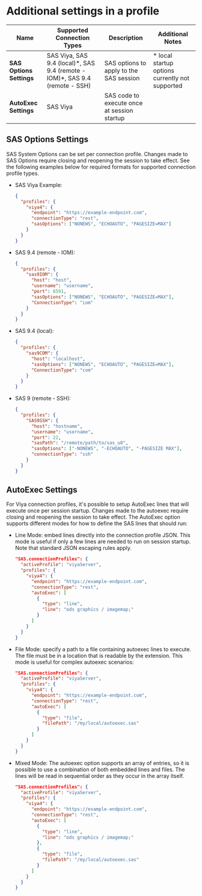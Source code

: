 # Additional settings in a profile

| Name                     | Supported Connection Types                                                    | Description                                 | Additional Notes                                 |
| ------------------------ | ----------------------------------------------------------------------------- | ------------------------------------------- | ------------------------------------------------ |
| **SAS Options Settings** | SAS Viya, SAS 9.4 (local)\*, SAS 9.4 (remote - IOM)\*, SAS 9.4 (remote - SSH) | SAS options to apply to the SAS session     | \* local startup options currently not supported |
| **AutoExec Settings**    | SAS Viya                                                                      | SAS code to execute once at session startup |                                                  |

## SAS Options Settings

SAS System Options can be set per connection profile. Changes made to SAS Options require closing and reopening the session to take effect. See the following examples below for required formats for supported connection profile types.

- SAS Viya Example:

  ```json
  {
    "profiles": {
      "viya4": {
        "endpoint": "https://example-endpoint.com",
        "connectionType": "rest",
        "sasOptions": ["NONEWS", "ECHOAUTO", "PAGESIZE=MAX"]
      }
    }
  }
  ```

- SAS 9.4 (remote - IOM):

  ```json
  {
    "profiles": {
      "sas9IOM": {
        "host": "host",
        "username": "username",
        "port": 8591,
        "sasOptions": ["NONEWS", "ECHOAUTO", "PAGESIZE=MAX"],
        "ConnectionType": "iom"
      }
    }
  }
  ```

- SAS 9.4 (local):

  ```json
  {
    "profiles": {
      "sas9COM": {
        "host": "localhost",
        "sasOptions": ["NONEWS", "ECHOAUTO", "PAGESIZE=MAX"],
        "ConnectionType": "com"
      }
    }
  }
  ```

- SAS 9 (remote - SSH):

  ```json
  {
    "profiles": {
      "SAS9SSH": {
        "host": "hostname",
        "username": "username",
        "port": 22,
        "sasPath": "/remote/path/to/sas_u8",
        "sasOptions": ["-NONEWS", "-ECHOAUTO", "-PAGESIZE MAX"],
        "connectionType": "ssh"
      }
    }
  }
  ```

## AutoExec Settings

For Viya connection profiles, it's possible to setup AutoExec lines that will execute once per session startup. Changes made to the autoexec require closing and reopening the session to take effect. The AutoExec option supports different modes for how to define the SAS lines that should run:

- Line Mode: embed lines directly into the connection profile JSON. This mode is useful if only a few lines are needed to run on session startup. Note that standard JSON escaping rules apply.

  ```json
  "SAS.connectionProfiles": {
    "activeProfile": "viyaServer",
    "profiles": {
      "viya4": {
        "endpoint": "https://example-endpoint.com",
        "connectionType": "rest",
        "autoExec": [
          {
            "type": "line",
            "line": "ods graphics / imagemap;"
          }
        ]
      }
    }
  }
  ```

- File Mode: specify a path to a file containing autoexec lines to execute. The file must be in a location that is readable by the extension. This mode is useful for complex autoexec scenarios:

  ```json
  "SAS.connectionProfiles": {
    "activeProfile": "viyaServer",
    "profiles": {
      "viya4": {
        "endpoint": "https://example-endpoint.com",
        "connectionType": "rest",
        "autoExec": [
          {
            "type": "file",
            "filePath": "/my/local/autoexec.sas"
          }
        ]
      }
    }
  }
  ```

- Mixed Mode: The autoexec option supports an array of entries, so it is possible to use a combination of both embedded lines and files. The lines will be read in sequential order as they occur in the array itself.

  ```json
  "SAS.connectionProfiles": {
    "activeProfile": "viyaServer",
    "profiles": {
      "viya4": {
        "endpoint": "https://example-endpoint.com",
        "connectionType": "rest",
        "autoExec": [
          {
            "type": "line",
            "line": "ods graphics / imagemap;"
          },
          {
            "type": "file",
            "filePath": "/my/local/autoexec.sas"
          }
        ]
      }
    }
  }
  ```
